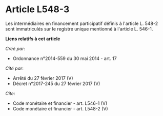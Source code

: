 # Article L548-3

Les intermédiaires en financement participatif définis à l'article L. 548-2 sont immatriculés sur le registre unique
mentionné à l'article L. 546-1.

**Liens relatifs à cet article**

_Créé par_:

  - Ordonnance n°2014-559 du 30 mai 2014 - art. 17

_Cité par_:

  - Arrêté du 27 février 2017 (V)
  - Décret n°2017-245 du 27 février 2017 (V)

_Cite_:

  - Code monétaire et financier - art. L546-1 (V)
  - Code monétaire et financier - art. L548-2 (V)

